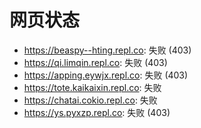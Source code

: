# 网页状态
- https://beaspy--hting.repl.co: 失败 (403)
- https://qi.limqin.repl.co: 失败 (403)
- https://apping.eywjx.repl.co: 失败 (403)
- https://tote.kaikaixin.repl.co: 失败
- https://chatai.cokio.repl.co: 失败
- https://ys.pyxzp.repl.co: 失败 (403)
